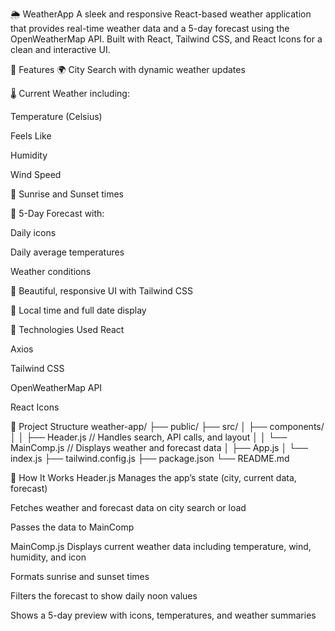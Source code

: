 🌦️ WeatherApp
A sleek and responsive React-based weather application that provides real-time weather data and a 5-day forecast using the OpenWeatherMap API. Built with React, Tailwind CSS, and React Icons for a clean and interactive UI.

🚀 Features
🌍 City Search with dynamic weather updates

🌡️ Current Weather including:

Temperature (Celsius)

Feels Like

Humidity

Wind Speed

🌄 Sunrise and Sunset times

📅 5-Day Forecast with:

Daily icons

Daily average temperatures

Weather conditions

🎨 Beautiful, responsive UI with Tailwind CSS

🧭 Local time and full date display

🧩 Technologies Used
React

Axios

Tailwind CSS

OpenWeatherMap API

React Icons

📁 Project Structure
weather-app/
├── public/
├── src/
│   ├── components/
│   │   ├── Header.js        // Handles search, API calls, and layout
│   │   └── MainComp.js      // Displays weather and forecast data
│   ├── App.js
│   └── index.js
├── tailwind.config.js
├── package.json
└── README.md

🧠 How It Works
Header.js
Manages the app’s state (city, current data, forecast)

Fetches weather and forecast data on city search or load

Passes the data to MainComp

MainComp.js
Displays current weather data including temperature, wind, humidity, and icon

Formats sunrise and sunset times

Filters the forecast to show daily noon values

Shows a 5-day preview with icons, temperatures, and weather summaries

